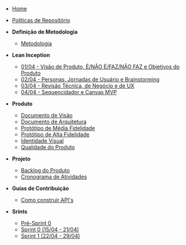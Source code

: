 <!-- docs/_sidebar.md -->
- [Home](/)
- [Políticas de Repositório](/politicas/politicas_de_repositorio.md)

- **Definição de Metodologia**
  - [Metodologia](/metodologia/metodologia.md)

- **Lean Inception**
  - [01/04 - Visão de Produto, É/NÃO É/FAZ/NÃO FAZ e Objetivos do Produto](/lean_inception/lean_inception1.md)
  - [02/04 - Personas, Jornadas de Usuário e Brainstorming](/lean_inception/lean_inception2.md)
  - [03/04 - Revisão Técnica, de Negócio e de UX](/lean_inception/lean_inception3.md)
  - [04/04 - Sequencidador e Canvas MVP](/lean_inception/lean_inception4.md)

- **Produto**
  - [Documento de Visão](/produto/documento_de_visao.md)
  - [Documento de Arquitetura](/produto/documento_de_arquitetura.md)
  - [Protótipo de Média Fidelidade](/produto/prototipo_media_fidelidade.md)
  - [Protótipo de Alta Fidelidade](/produto/prototipo_alta_fidelidade.md)
  - [Identidade Visual](/produto/identidade_visual.md)
  - [Qualidade do Produto](/produto/qualidade_do_produto.md)

- **Projeto**
  - [Backlog do Produto](/projeto/backlog_produto.md)
  - [Cronograma de Atividades](/projeto/cronograma.md)

- **Guias de Contribuição**
  - [Como construir API's](/guias/arquitetura_apis.md)

- **Srints**
  - [Pré-Sprint 0](/sprints/pre_sprint_0.md)
  - [Sprint 0 (15/04 - 21/04)](/sprints/sprint_0.md)
  - [Sprint 1 (22/04 - 29/04)](/sprints/sprint_1.md)